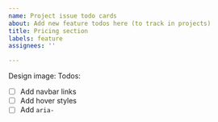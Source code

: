 ```yaml
---
name: Project issue todo cards
about: Add new feature todos here (to track in projects)
title: Pricing section
labels: feature
assignees: ''

---
```


Design image: <!-- ![alt text](image/path)-->
Todos: 
- [ ] Add navbar links
- [ ] Add hover styles
- [ ] Add `aria-`

<!-- remove the placeholder todos and comments -->
